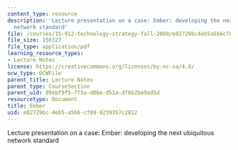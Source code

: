 ```yaml
---
content_type: resource
description: 'Lecture presentation on a case: Ember: developing the next ubiquitous
  network standard'
file: /courses/15-912-technology-strategy-fall-2008/e82729bc4eb5a5b6cf099239357c2822_lec_10.pdf
file_size: 156327
file_type: application/pdf
learning_resource_types:
- Lecture Notes
license: https://creativecommons.org/licenses/by-nc-sa/4.0/
ocw_type: OCWFile
parent_title: Lecture Notes
parent_type: CourseSection
parent_uid: 09ebf9f5-7f5a-d06e-d51a-df0b2be9ad5d
resourcetype: Document
title: Ember
uid: e82729bc-4eb5-a5b6-cf09-9239357c2822
---
```

Lecture presentation on a case: Ember: developing the next ubiquitous network standard